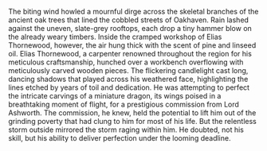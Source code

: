 The biting wind howled a mournful dirge across the skeletal branches of the ancient oak trees that lined the cobbled streets of Oakhaven.  Rain lashed against the uneven, slate-grey rooftops, each drop a tiny hammer blow on the already weary timbers.  Inside the cramped workshop of Elias Thornewood, however, the air hung thick with the scent of pine and linseed oil.  Elias Thornewood, a carpenter renowned throughout the region for his meticulous craftsmanship, hunched over a workbench overflowing with meticulously carved wooden pieces.  The flickering candlelight cast long, dancing shadows that played across his weathered face, highlighting the lines etched by years of toil and dedication.  He was attempting to perfect the intricate carvings of a miniature dragon, its wings poised in a breathtaking moment of flight, for a prestigious commission from Lord Ashworth.  The commission, he knew, held the potential to lift him out of the grinding poverty that had clung to him for most of his life.  But the relentless storm outside mirrored the storm raging within him.  He doubted, not his skill, but his ability to deliver perfection under the looming deadline.

